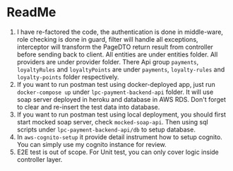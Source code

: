 # ReadMe
1. I have re-factored the code, the authentication is done in middle-ware, role checking is done in guard, filter will handle all exceptions, interceptor will transform the PageDTO return result from controller before sending back to client. All entities are under entities folder. All providers are under provider folder. There Api group `payments`, `loyaltyRules` and `loyaltyPoints` are under `payments`, `loyalty-rules` and `loyalty-points` folder respectively.
2. If you want to run postman test using docker-deployed app, just run `docker-compose up` under `lpc-payment-backend-api` folder. It will use soap server deployed in heroku and database in AWS RDS. Don't forget to clear and re-insert the test data into database.
3. If you want to run postman test using local deployment, you should first start mocked soap server, check `mocked-soap-api`. Then using sql scripts under `lpc-payment-backend-api/db` to setup database.
4. In `aws-cognito-setup` it provide detail instrument how to setup cognito. You can simply use my cognito instance for review.
5. E2E test is out of scope. For Unit test, you can only cover logic inside controller layer.